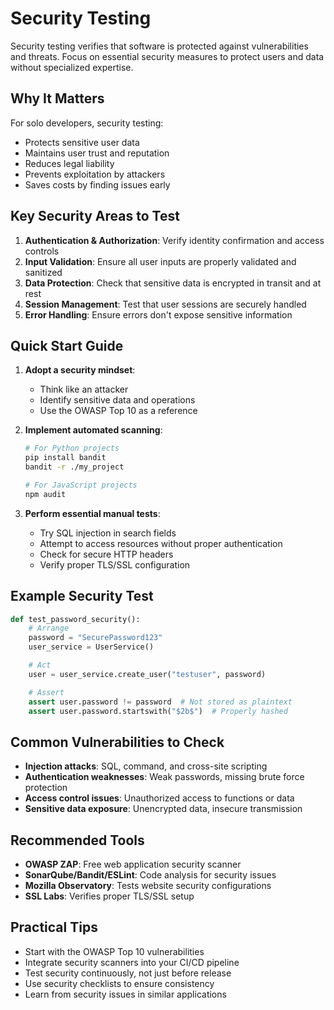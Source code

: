 # Security Testing

Security testing verifies that software is protected against vulnerabilities and threats. Focus on essential security measures to protect users and data without
specialized expertise.

## Why It Matters

For solo developers, security testing:

- Protects sensitive user data
- Maintains user trust and reputation
- Reduces legal liability
- Prevents exploitation by attackers
- Saves costs by finding issues early

## Key Security Areas to Test

1. **Authentication & Authorization**: Verify identity confirmation and access controls
2. **Input Validation**: Ensure all user inputs are properly validated and sanitized
3. **Data Protection**: Check that sensitive data is encrypted in transit and at rest
4. **Session Management**: Test that user sessions are securely handled
5. **Error Handling**: Ensure errors don't expose sensitive information

## Quick Start Guide

1. **Adopt a security mindset**:
    - Think like an attacker
    - Identify sensitive data and operations
    - Use the OWASP Top 10 as a reference

2. **Implement automated scanning**:
   ```bash
   # For Python projects
   pip install bandit
   bandit -r ./my_project

   # For JavaScript projects
   npm audit
   ```

3. **Perform essential manual tests**:
    - Try SQL injection in search fields
    - Attempt to access resources without proper authentication
    - Check for secure HTTP headers
    - Verify proper TLS/SSL configuration

## Example Security Test

```python
def test_password_security():
    # Arrange
    password = "SecurePassword123"
    user_service = UserService()

    # Act
    user = user_service.create_user("testuser", password)

    # Assert
    assert user.password != password  # Not stored as plaintext
    assert user.password.startswith("$2b$")  # Properly hashed
```

## Common Vulnerabilities to Check

- **Injection attacks**: SQL, command, and cross-site scripting
- **Authentication weaknesses**: Weak passwords, missing brute force protection
- **Access control issues**: Unauthorized access to functions or data
- **Sensitive data exposure**: Unencrypted data, insecure transmission

## Recommended Tools

- **OWASP ZAP**: Free web application security scanner
- **SonarQube/Bandit/ESLint**: Code analysis for security issues
- **Mozilla Observatory**: Tests website security configurations
- **SSL Labs**: Verifies proper TLS/SSL setup

## Practical Tips

- Start with the OWASP Top 10 vulnerabilities
- Integrate security scanners into your CI/CD pipeline
- Test security continuously, not just before release
- Use security checklists to ensure consistency
- Learn from security issues in similar applications
